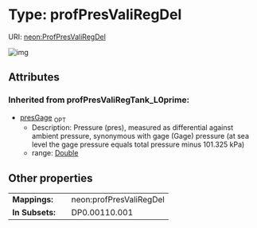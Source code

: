 
# Type: profPresValiRegDel




URI: [neon:ProfPresValiRegDel](https://data.neonscience.org/ProfPresValiRegDel)


![img](http://yuml.me/diagram/nofunky;dir:TB/class/)

## Attributes


### Inherited from profPresValiRegTank_L0prime:

 * [presGage](presGage.md)  <sub>OPT</sub>
    * Description: Pressure (pres), measured as differential against ambient pressure, synonymous with gage (Gage) pressure (at sea level the gage pressure equals total pressure minus 101.325 kPa)
    * range: [Double](types/Double.md)

## Other properties

|  |  |  |
| --- | --- | --- |
| **Mappings:** | | neon:profPresValiRegDel |
| **In Subsets:** | | DP0.00110.001 |


